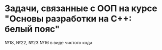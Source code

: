 # Задачи, связанные с ООП на курсе "Основы разработки на C++: белый пояс"
№18, №22, №23
№16 в виде чистого кода

